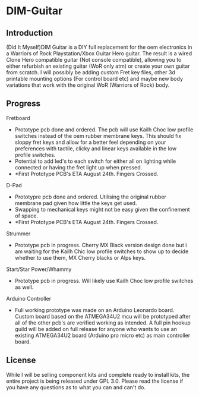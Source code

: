 # DIM-Guitar

## Introduction

(Did It Myself)DIM Guitar is a DIY full replacement for the oem electronics in a Warriors of Rock Playstation/Xbox Guitar Hero guitar. The result is a wired Clone Hero compatible guitar (Not console compatible), allowing you to either refurbish an existing guitar (WoR only atm) or create your own guitar from scratch. I will possibly be adding custom Fret key files, other 3d printable mounting options (For control board etc) and maybe new body variations that work with the original WoR (Warriors of Rock) body.

## Progress

Fretboard

- Prototype pcb done and ordered. The pcb will use Kailh Choc low profile switches instead of the oem rubber membrane keys. This should fix sloppy fret keys and allow for a better feel depending on your preferences with tactile, clicky and linear keys available in the low profile switches.
- Potential to add led's to each switch for either all on lighting while connected or having the fret light up when pressed.
- *First Prototype PCB's ETA August 24th. Fingers Crossed.

D-Pad

- Prototypre pcb done and ordered. Utilising the original rubber membrane pad given how little the keys get used.
- Swapping to mechanical keys might not be easy given the confinement of space.
- *First Prototype PCB's ETA August 24th. Fingers Crossed.

Strummer

- Prototype pcb in progress. Cherry MX Black version design done but i am waiting for the Kailh Chic low profile switches to show up to decide whether to use them, MX Cherry blacks or Alps keys.

Start/Star Power/Whammy

- Prototype pcb in progress. Will likely use Kailh Choc low profile switches as well.

Arduino Controller

- Full working prototype was made on an Arduino Leonardo board. Custom board based on the ATMEGA34U2 mcu will be prototyped after all of the other pcb's are verified working as intended. A full pin hookup guild will be added on full release for anyone who wants to use an existing ATMEGA34U2 board (Arduino pro micro etc) as main controller board.

## License

While I will be selling component kits and complete ready to install kits, the entire project is being released under GPL 3.0. Please read the license if you have any questions as to what you can and can't do.
